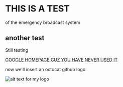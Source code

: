 # THIS IS A TEST

of the emergency broadcast system

## another test

Still testing

[GOOGLE HOMEPAGE CUZ YOU HAVE NEVER USED IT](https://www.google.com "GOOGLE")


now we'll insert an octocat github logo

![alt text for my logo](https://assets-cdn.github.com/images/modules/logos_page/Octocat.png)
